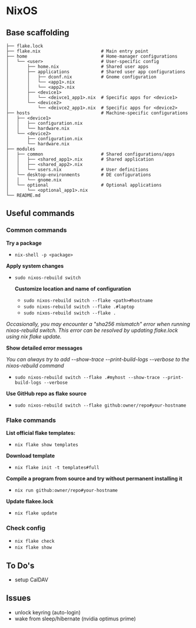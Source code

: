 # NixOS

## Base scaffolding
```
├── flake.lock
├── flake.nix                       # Main entry point
├── home                            # Home-manager configurations
│   └── <user>                      # User-specific config
│       ├── home.nix                # Shared user apps
│       ├── applications            # Shared user app configurations
│       │   ├── dconf.nix           # Gnome configuration 
│       │   └── <app1>.nix
│       │   └── <app2>.nix
│       ├── <device1> 
│       │   └── <deivce1_app1>.nix  # Specific apps for <device1>
│       └── <device2>
│           └── <deivce2_app1>.nix  # Specific apps for <device2> 
├── hosts                           # Machine-specific configurations
│   ├── <device1>
│   │   ├── configuration.nix
│   │   └── hardware.nix
│   └── <device2>
│       ├── configuration.nix
│       └── hardware.nix
├── modules
│   ├── common                      # Shared configurations/apps
│   │   ├── <shared_app1>.nix       # Shared application
│   │   ├── <shared_app2>.nix
│   │   └── users.nix               # User definitions
│   └── desktop-environments        # DE configurations
│   │   └── gnome.nix
│   └── optional                    # Optional applications
│       └── <optional_app1>.nix
└── README.md
```

## Useful commands

### Common commands

**Try a package**
- `nix-shell -p <package>`

**Apply system changes**
- `sudo nixos-rebuild switch`

    **Customize location and name of configuration**
    - `sudo nixos-rebuild switch --flake <path>#hostname`
    - `sudo nixos-rebuild switch --flake .#laptop`
    - `sudo nixos-rebuild switch --flake .` 

*Occasionally, you may encounter a "sha256 mismatch" error when running nixos-rebuild switch. This error can be resolved by updating flake.lock using nix flake update.*

**Show detailed error messages**

*You can always try to add --show-trace --print-build-logs --verbose to the nixos-rebuild command*
- `sudo nixos-rebuild switch --flake .#myhost --show-trace --print-build-logs --verbose`

**Use GitHub repo as flake source**
- `sudo nixos-rebuild switch --flake github:owner/repo#your-hostname`

### Flake commands
**List official flake templates:**
- `nix flake show templates`

**Download template**
- `nix flake init -t templates#full`

**Compile a program from source and try without permanent installing it**
- `nix run github:owner/repo#your-hostname`

**Update flakee.lock**
- `nix flake update`

### Check config
- `nix flake check`
- `nix flake show`

## To Do's
- setup CalDAV

## Issues
- unlock keyring (auto-login)
- wake from sleep/hibernate (nvidia optimus prime)